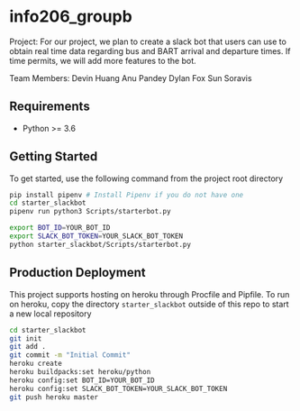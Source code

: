 # info206_groupb
Project:
For our project, we plan to create a slack bot that users can use to obtain real time data regarding bus and BART arrival and departure times. If time permits, we will add more features to the bot.

Team Members:
Devin Huang
Anu Pandey
Dylan Fox
Sun Soravis

## Requirements

* Python >= 3.6

## Getting Started

To get started, use the following command from the project root directory

``` sh
pip install pipenv # Install Pipenv if you do not have one
cd starter_slackbot
pipenv run python3 Scripts/starterbot.py

export BOT_ID=YOUR_BOT_ID
export SLACK_BOT_TOKEN=YOUR_SLACK_BOT_TOKEN
python starter_slackbot/Scripts/starterbot.py
```
## Production Deployment

This project supports hosting on heroku through Procfile and Pipfile. To run on heroku, copy the directory `starter_slackbot` outside of this repo to start a new local repository 

``` sh
cd starter_slackbot
git init
git add .
git commit -m "Initial Commit"
heroku create
heroku buildpacks:set heroku/python
heroku config:set BOT_ID=YOUR_BOT_ID
heroku config:set SLACK_BOT_TOKEN=YOUR_SLACK_BOT_TOKEN
git push heroku master
```